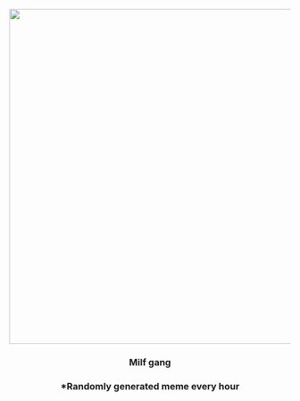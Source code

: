 <p align="center">
        <img src="https://i.redd.it/3kufmzkd3jn81.jpg" width="600" height="600">
        </p>
        <h3 align="center">Milf gang</h3>
        <h3 align="center">*Randomly generated meme every hour</h3>
    